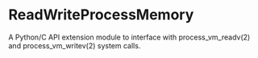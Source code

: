 # ReadWriteProcessMemory
A Python/C API extension module to interface with process_vm_readv(2) and process_vm_writev(2) system calls.

